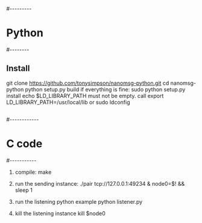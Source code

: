 #---------
# Python
#--------

## Install

git clone https://github.com/tonysimpson/nanomsg-python.git
cd nanomsg-python
python setup.py build
if everything is fine:
sudo python setup.py install
echo $LD_LIBRARY_PATH must not be empty. call
export LD_LIBRARY_PATH=/usr/local/lib
or
sudo ldconfig


## 

#------------
# C code
#-----------


1. compile: make

2. run the sending instance:
./pair tcp://127.0.0.1:49234 & node0=$! && sleep 1

3. run the listening python example
python listener.py


4. kill the listening instance
kill $node0 

